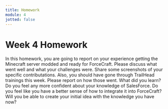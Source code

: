 ```yaml
---
title: Homework
module: 4
jotted: false
---
```


# Week 4 Homework

In this homework, you are going to report on your experience getting the Minecraft server modded and ready for ForceCraft. Please discuss what went well and what your challenges were. Share some screenshots of your specific contributations.
Also, you should have gone through TrailHead trainings this week. Please report on how those went. What did you learn? Do you feel any more confident about your knowledge of SalesForce. Do you feel like you have a better sense of how to integrate it into ForceCraft? Will you be able to create your initial idea with the knowledge you have now?

